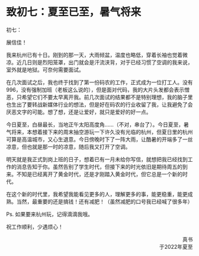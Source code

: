 # 致初七：夏至已至，暑气将来

初七：

展信佳！

我来杭州已有十日。刚到的那一天，大雨倾盆，温度也略低，穿着长袖也觉着微凉。近几日则是烈阳笼罩，出门就会是汗流浃背，对于已经习惯了空调的我来说，室外就是地狱。可奈何需要面试。

在几次面试之后，我也终于找到了第一份码农的工作，正式成为一位打工人。没有996，没有强制加班（老板这么说的），但是面对代码，我的大片头发都会表示憎恶，只希望它们不要太早离开我。前几次面试的结果都不是特别理想，我的脑子里也生出了要转战新媒体行业的想法，但是好在码农的行业收留了我，让我避免了会厌恶文字的可能。想了想，还是让爱好，就只是爱好的好一点。

今日夏至，白昼最长，当地正午太阳高度角……（不对，串台了）。今日夏至，暑气将来，本想着接下来的周末抽空游玩一下许久没有光临的杭州，但夏日里的杭州可算是高温城市，又心生退意。今日傍晚时下了一阵大雨，让酷暑的开端多了一丝凉意，但也就是那一时的凉意，随后我又打开了空调。

明天就是我正式到岗上班的日子，想着已有一月未给你写信，就想把我已经找到工作的消息告知于你。虽然告别了学生时代，但接下来的时光依旧是期待周五的到来。不知是已经离开了黄金时代，还是才刚踏入黄金时代，但它总是一个新的时代。

在这个新的时代里，我希望我能看见更多的人，理解更多的事，能更稳重，能更成熟。当然，最重要的还是搞钱！还有减肥！（虽然减肥的口号我已经喊了很多年）

Ps. 如果要来杭州玩，记得滴滴我哦。

祝工作顺利，少遇烦心！

<div align = "right">
    <div>
        真书
    </div>
    <div>
        于2022年夏至
    </div>
</div>
